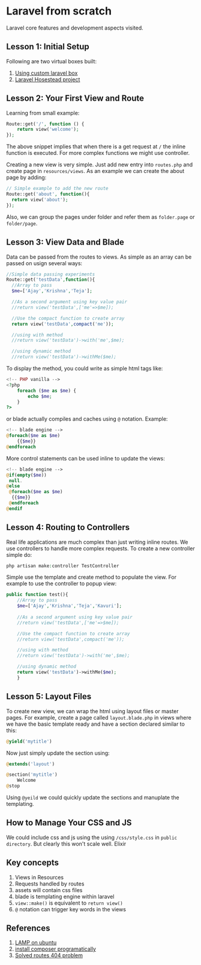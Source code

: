 # Laravel from scratch

Laravel core features and development aspects visited.

## Lesson 1: Initial Setup

Following are two virtual boxes built:
1. [Using custom laravel box](../Vagrant)
1. [Laravel Hosestead project](../Homestead)

## Lesson 2: Your First View and Route

Learning from small example:
```php
Route::get('/', function () {
    return view('welcome');
});
```
The above snippet implies that when there is a get request at `/` the inline function is executed. For more complex functions we might use controller.

Creating a new view is very simple. Just add new entry into `routes.php` and create page in `resources/views`.
As an example we can create the about page by adding:
```php
// Simple example to add the new route
Route::get('about', function(){
  return view('about');
});
```
Also, we can group the pages under folder and refer them as `folder.page` or `folder/page`.

## Lesson 3: View Data and Blade
Data can be passed from the routes to views. As simple as an array can be passed on usign several ways:
```php
//Simple data passing experiments
Route::get('testData',function(){
  //Array to pass
  $me=['Ajay','Krishna','Teja'];

  //As a second argument using key value pair
  //return view('testData',['me'=>$me]);

  //Use the compact function to create array
  return view('testData',compact('me'));

  //using with method
  //return view('testData')->with('me',$me);

  //using dynamic method
  //return view('testData')->withMe($me);

```
To display the method, you could write as simple html tags like:
```php
<!-- PHP vanilla -->
<?php
	foreach ($me as $me) {
    	echo $me;
    }
?>
```
or blade actually compiles and caches using `@` notation. Example:
```php
<!-- blade engine -->
@foreach($me as $me)
	{{$me}}
@endforeach
```
More control statements can be used inline to update the views:
```php
<!-- blade engine -->
@if(empty($me))
 null.
@else
 @foreach($me as $me)
  {{$me}}
 @endforeach
@endif
```
## Lesson 4: Routing to Controllers
Real life applications are much complex than just writing inline routes. We use controllers to handle more complex requests. To create a new controller simple do:
```php
php artisan make:controller TestController
```
Simple use the template and create method to populate the view. For example to use the controller to popup view:
```php
public function test(){
	//Array to pass
    $me=['Ajay','Krishna','Teja','Kavuri'];
    
    //As a second argument using key value pair
    //return view('testData',['me'=>$me]);

    //Use the compact function to create array
    //return view('testData',compact('me'));

	//using with method
    //return view('testData')->with('me',$me);

    //using dynamic method
    return view('testData')->withMe($me);
    }
```

## Lesson 5: Layout Files
To create new view, we can wrap the html using layout files or master pages. For example, create a page called `layout.blade.php` in views where we have the basic template ready and have a section declared similar to this:
```php
@yield('mytitle')
```
Now just simply update the section using:
```php
@extends('layout')

@section('mytitle')
	Welcome
@stop

```
Using `@yeild` we could quickly update the sections and manuplate the templating.

## How to Manage Your CSS and JS
We could include css and js using the using `/css/style.css` in `public directory`. But clearly this won't scale well. Elixir


## Key concepts
1. Views in Resources
1. Requests handled by routes
1. assets will contain css files
1. blade is templating engine within laravel
1. `view::make()` is equivalent to `return view()`
1. `@` notation can trigger key words in the views


## References
1. [LAMP on ubuntu](https://www.digitalocean.com/community/tutorials/how-to-install-linux-apache-mysql-php-lamp-stack-on-ubuntu)
1. [install composer programatically](https://getcomposer.org/doc/faqs/how-to-install-composer-programmatically.md)
1. [Solved routes 404 problem](http://laravel.io/forum/02-13-2014-receiving-404-on-all-routes-other-than-home-route)
